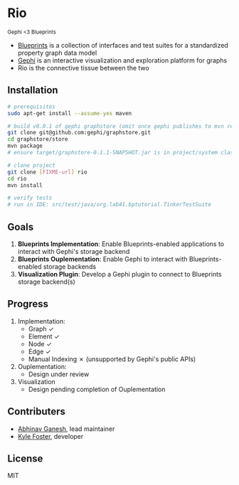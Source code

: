 Rio
=========
<small>Gephi <3 Blueprints</small>

  - [Blueprints] is a collection of interfaces and test suites for a standardized property graph data model
  - [Gephi] is an interactive visualization and exploration platform for graphs
  - Rio is the connective tissue between the two

Installation
--------------

```sh
# prerequisites
sudo apt-get install --assume-yes maven

# build v0.0.1 of gephi graphstore (omit once gephi publishes to mvn repo)
git clone git@github.com:gephi/graphstore.git
cd graphstore/store
mvn package
# ensure target/graphstore-0.1.1-SNAPSHOT.jar is in project/system classpath of IDE (i.e. IntelliJ or Eclipse)

# clone project
git clone [FIXME-url] rio
cd rio
mvn install

# verify tests
# run in IDE: src/test/java/org.lab41.bptutorial.TinkerTestSuite
```


Goals
--------------
1. **Blueprints Implementation**: Enable Blueprints-enabled applications to interact with Gephi's storage backend
2. **Blueprints Ouplementation**: Enable Gephi to interact with Blueprints-enabled storage backends
3. **Visualization Plugin**: Develop a Gephi plugin to connect to Blueprints storage backend(s)

Progress
--------------
1. Implementation:
    - Graph      &check;
    - Element    &check;
    - Node       &check;
    - Edge       &check;
    - Manual Indexing   &#x2717; (unsupported by Gephi's public APIs)
2. Ouplementation:
    - Design under review
3. Visualization
    - Design pending completion of Ouplementation

Contributers
--------------
- [Abhinav Ganesh], lead maintainer
- [Kyle Foster], developer

License
----

MIT


[Blueprints]: https://github.com/tinkerpop/blueprints/wiki
[Gephi]: http://gephi.github.io/
[Abhinav Ganesh]: https://github.com/aganeshlab41
[Kyle Foster]: https://github.com/kylef-lab41
